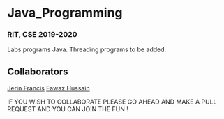# Java_Programming

### RIT, CSE 2019-2020
Labs programs Java. 
Threading programs to be added.

## Collaborators

[Jerin Francis](https://github.com/JerinFrancisA)
[Fawaz Hussain](https://github.com/fawazhussain)

IF YOU WISH TO COLLABORATE PLEASE GO AHEAD AND MAKE A PULL REQUEST AND YOU CAN JOIN THE FUN !
